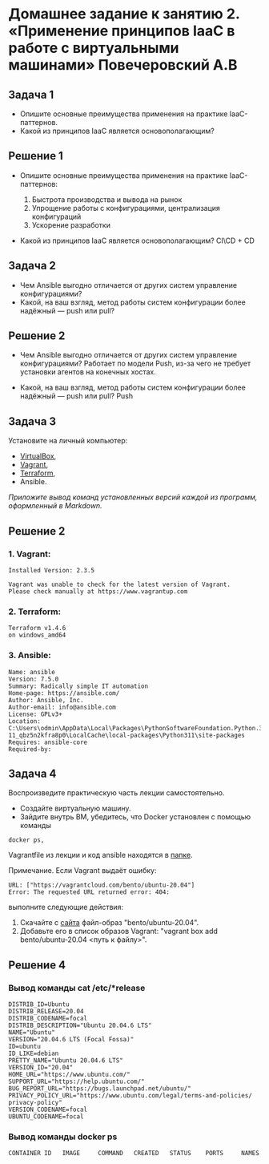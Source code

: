 # Домашнее задание к занятию 2. «Применение принципов IaaC в работе с виртуальными машинами» Повечеровский А.В


## Задача 1

- Опишите основные преимущества применения на практике IaaC-паттернов.
- Какой из принципов IaaC является основополагающим?


## Решение 1

- Опишите основные преимущества применения на практике IaaC-паттернов:
    1. Быстрота производства и вывода на рынок
    2. Упрощение работы с конфигурациями, централизация конфигураций
    3. Ускорение разработки

- Какой из принципов IaaC является основополагающим?
    CI\CD + CD


## Задача 2

- Чем Ansible выгодно отличается от других систем управление конфигурациями?
- Какой, на ваш взгляд, метод работы систем конфигурации более надёжный — push или pull?


## Решение 2

- Чем Ansible выгодно отличается от других систем управление конфигурациями?
    Работает по модели Push, из-за чего не требует установки агентов на конечных хостах.


- Какой, на ваш взгляд, метод работы систем конфигурации более надёжный — push или pull?
    Push

## Задача 3

Установите на личный компьютер:

- [VirtualBox](https://www.virtualbox.org/),
- [Vagrant](https://github.com/netology-code/devops-materials),
- [Terraform](https://github.com/netology-code/devops-materials/blob/master/README.md),
- Ansible.

*Приложите вывод команд установленных версий каждой из программ, оформленный в Markdown.*


## Решение 2

### 1. Vagrant:
    Installed Version: 2.3.5

    Vagrant was unable to check for the latest version of Vagrant.
    Please check manually at https://www.vagrantup.com

### 2. Terraform:
    Terraform v1.4.6
    on windows_amd64

### 3. Ansible:
    Name: ansible
    Version: 7.5.0
    Summary: Radically simple IT automation
    Home-page: https://ansible.com/
    Author: Ansible, Inc.
    Author-email: info@ansible.com
    License: GPLv3+
    Location: C:\Users\odmin\AppData\Local\Packages\PythonSoftwareFoundation.Python.3.  11_qbz5n2kfra8p0\LocalCache\local-packages\Python311\site-packages
    Requires: ansible-core
    Required-by:

## Задача 4 

Воспроизведите практическую часть лекции самостоятельно.

- Создайте виртуальную машину.
- Зайдите внутрь ВМ, убедитесь, что Docker установлен с помощью команды
```
docker ps,
```
Vagrantfile из лекции и код ansible находятся в [папке](https://github.com/netology-code/virt-homeworks/tree/virt-11/05-virt-02-iaac/src).

Примечание. Если Vagrant выдаёт ошибку:
```
URL: ["https://vagrantcloud.com/bento/ubuntu-20.04"]     
Error: The requested URL returned error: 404:
```

выполните следующие действия:

1. Скачайте с [сайта](https://app.vagrantup.com/bento/boxes/ubuntu-20.04) файл-образ "bento/ubuntu-20.04".
2. Добавьте его в список образов Vagrant: "vagrant box add bento/ubuntu-20.04 <путь к файлу>".


## Решение 4

### Вывод команды cat /etc/*release
    DISTRIB_ID=Ubuntu
    DISTRIB_RELEASE=20.04
    DISTRIB_CODENAME=focal
    DISTRIB_DESCRIPTION="Ubuntu 20.04.6 LTS"
    NAME="Ubuntu"
    VERSION="20.04.6 LTS (Focal Fossa)"
    ID=ubuntu
    ID_LIKE=debian
    PRETTY_NAME="Ubuntu 20.04.6 LTS"
    VERSION_ID="20.04"
    HOME_URL="https://www.ubuntu.com/"
    SUPPORT_URL="https://help.ubuntu.com/"
    BUG_REPORT_URL="https://bugs.launchpad.net/ubuntu/"
    PRIVACY_POLICY_URL="https://www.ubuntu.com/legal/terms-and-policies/    privacy-policy"
    VERSION_CODENAME=focal
    UBUNTU_CODENAME=focal
### Вывод команды docker ps
    CONTAINER ID   IMAGE     COMMAND   CREATED   STATUS    PORTS     NAMES
